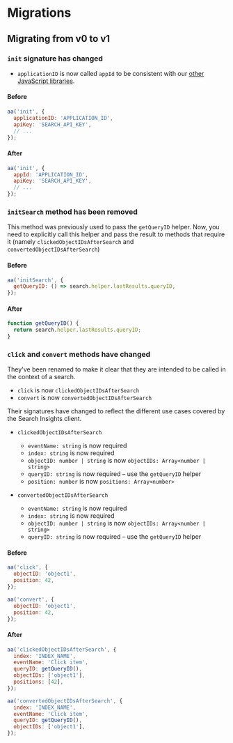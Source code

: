 # Migrations

## Migrating from v0 to v1

### `init` signature has changed

- `applicationID` is now called `appId` to be consistent with our [other JavaScript libraries](https://www.algolia.com/doc/guides/building-search-ui/upgrade-guides/js/?language=javascript#previous-usage).

#### Before

```js
aa('init', {
  applicationID: 'APPLICATION_ID',
  apiKey: 'SEARCH_API_KEY',
  // ...
});
```

#### After

```js
aa('init', {
  appId: 'APPLICATION_ID',
  apiKey: 'SEARCH_API_KEY',
  // ...
});
```

### `initSearch` method has been removed

This method was previously used to pass the `getQueryID` helper. Now, you need to explicitly call this helper
and pass the result to methods that require it (namely `clickedObjectIDsAfterSearch` and `convertedObjectIDsAfterSearch`)

#### Before

```js
aa('initSearch', {
  getQueryID: () => search.helper.lastResults.queryID,
});
```

#### After

```js
function getQueryID() {
  return search.helper.lastResults.queryID;
}
```

### `click` and `convert` methods have changed

They've been renamed to make it clear that they are intended to be called in the context of a search.

- `click` is now `clickedObjectIDsAfterSearch`
- `convert` is now `convertedObjectIDsAfterSearch`

Their signatures have changed to reflect the different use cases covered by the Search Insights client.

- `clickedObjectIDsAfterSearch`

  - `eventName: string` is now required
  - `index: string` is now required
  - `objectID: number | string` is now `objectIDs: Array<number | string>`
  - `queryID: string` is now required – use the `getQueryID` helper
  - `position: number` is now `positions: Array<number>`

- `convertedObjectIDsAfterSearch`
  - `eventName: string` is now required
  - `index: string` is now required
  - `objectID: number | string` is now `objectIDs: Array<number | string>`
  - `queryID: string` is now required – use the `getQueryID` helper

#### Before

```js
aa('click', {
  objectID: 'object1',
  position: 42,
});

aa('convert', {
  objectID: 'object1',
  position: 42,
});
```

#### After

```js
aa('clickedObjectIDsAfterSearch', {
  index: 'INDEX_NAME',
  eventName: 'Click item',
  queryID: getQueryID(),
  objectIDs: ['object1'],
  positions: [42],
});

aa('convertedObjectIDsAfterSearch', {
  index: 'INDEX_NAME',
  eventName: 'Click item',
  queryID: getQueryID(),
  objectIDs: ['object1'],
});
```
